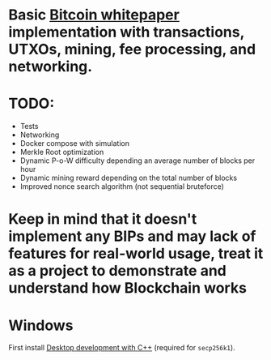 # Basic  [Bitcoin whitepaper](https://bitcoin.org/bitcoin.pdf) implementation with transactions, UTXOs, mining, fee processing, and networking.

# TODO:
- Tests
- Networking
- Docker compose with simulation
- Merkle Root optimization
- Dynamic P-o-W difficulty depending an average number of blocks per hour
- Dynamic mining reward depending on the total number of blocks
- Improved nonce search algorithm (not sequential bruteforce)

# Keep in mind that it doesn't implement any BIPs and may lack of features for real-world usage, treat it as a project to demonstrate and understand how Blockchain works 

# Windows
First install [Desktop development with C++](https://learn.microsoft.com/en-us/cpp/build/vscpp-step-0-installation) (required for `secp256k1`).